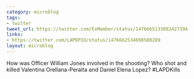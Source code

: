 ```yaml
---
category: microblog
tags:
- twitter
tweet_url: https://twitter.com/ExMember/status/1476665133082427394
links:
- https://twitter.com/LAPDPIO/status/1476662534698508289
layout: microblog
---
```

How was Officer William Jones involved in the shooting? Who shot and killed Valentina Orellana-Peralta and Daniel Elena Lopez? #LAPDKills
